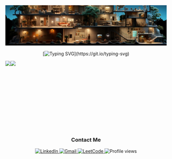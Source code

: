 <div id="header" align="center">

 <img src="https://github.com/Tolkynbayeva/Tolkynbayeva/blob/main/header.png" alt="warioddly gitgub header image"/>

 [![Typing SVG](https://readme-typing-svg.herokuapp.com?color=%2336BCF7&center=true&vCenter=true&size=26&width=600&lines=Hi+there+👋,+I+am+Tolganay;)](https://git.io/typing-svg)

</div>

<div style="display: flex; align-items: center;">
  <img style="height: 215px;" src="https://github-readme-stats.vercel.app/api/top-langs/?username=tolkynbayeva&layout=donut&theme=nord"/>
 <img style="height: 215px;" src="https://leetcard.jacoblin.cool/workfortime37?theme=nord"/>
</div>


<div id="badges" align="center">
  
  ### Contact Me
 
   <a href="https://www.linkedin.com/in/tolganay-tolkynbayeva-4b0a69210/" target="_new">
      <img src="https://img.shields.io/badge/Linkedin-Tolganay-blue?logo=Linkedin" alt="LinkedIn"/>
  </a>
  <a href="mailto: workfortime37@gmail.com" target="_new">
    <img src="https://img.shields.io/badge/Gmail-Tolganay-red?logo=Gmail" alt="Gmail"/>
  </a>
  
  <a href="https://leetcode.com/workfortime37/" target="_new">
    <img src="https://img.shields.io/badge/leetcode-Tolganay-yellow?logo=LeetCode" alt="LeetCode"/>
  </a>
  <img src="https://komarev.com/ghpvc/?username=Tolkynbayeva&color=green" alt="Profile views"/>
  
</div>

<!--
**Tolkynbayeva/Tolkynbayeva** is a ✨ _special_ ✨ repository because its `README.md` (this file) appears on your GitHub profile.

Here are some ideas to get you started:

- 🔭 I’m currently working on ...
- 🌱 I’m currently learning ...
- 👯 I’m looking to collaborate on ...
- 🤔 I’m looking for help with ...
- 💬 Ask me about ...
- 📫 How to reach me: ...
- 😄 Pronouns: ...
- ⚡ Fun fact: ...
-->
